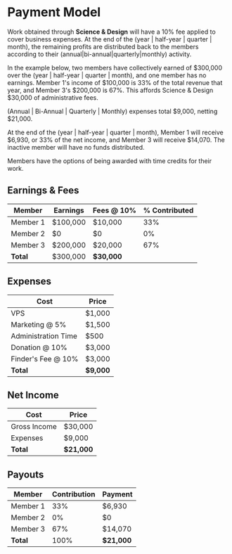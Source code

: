 # Payment Model

Work obtained through **Science & Design** will have a 10% fee applied to cover business expenses. At the end of the (year | half-year | quarter | month), the remaining profits are distributed back to the members according to their (annual|bi-annual|quarterly|monthly) activity.

In the example below, two members have collectively earned of $300,000 over the (year | half-year | quarter | month), and one member has no earnings. Member 1's income of $100,000 is 33% of the total revenue that year, and Member 3's $200,000 is 67%. This affords Science & Design $30,000 of administrative fees.

(Annual | Bi-Annual | Quarterly | Monthly) expenses total $9,000, netting $21,000.

At the end of the (year | half-year | quarter | month), Member 1 will receive $6,930, or 33% of the net income, and Member 3 will receive $14,070. The inactive member will have no funds distributed. 

Members have the options of being awarded with time credits for their work. 

## Earnings & Fees
| Member	| Earnings |	Fees @ 10% |	% Contributed |
|---------|----------|-------|----------------|
| Member 1 |	$100,000 |	$10,000 |	33% |
| Member 2 |	$0	| $0	| 0% |
| Member 3	| $200,000 |	$20,000 |	67% |
| **Total** |	$300,000 |	**$30,000** |	
			

## Expenses
| Cost |  Price |	
|------|---------------|
| VPS	| $1,000 |		
| Marketing @ 5%	| $1,500|	
| Administration Time |	$500 |
| Donation @ 10% | $3,000 |
| Finder's Fee @ 10% | $3,000 |
| **Total**	| **$9,000** |
			
## Net Income			
| Cost |  Price |	
|------|---------------|
| Gross Income	| $30,000 |		
| Expenses	| $9,000|	
| **Total**	| **$21,000** |	
			
## Payouts			
| Member |	Contribution |	Payment |	
|--------|---------------|----------|
| Member 1	| 33%	| $6,930 |
| Member 2	| 0% |	$0	|
| Member 3	| 67% |	$14,070 |	
| **Total**	| 100%	| **$21,000** |	
